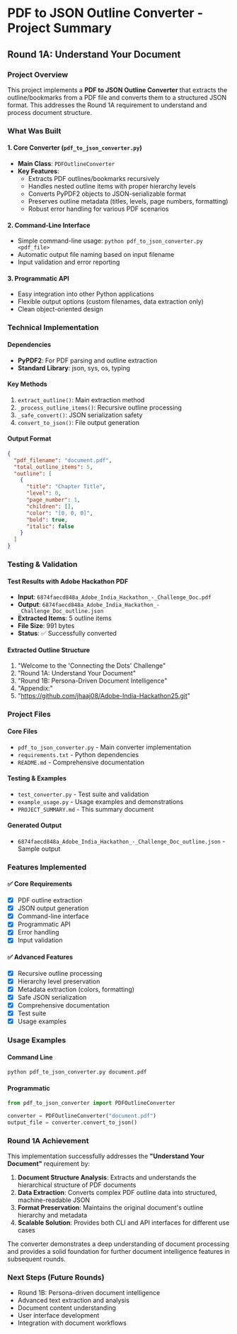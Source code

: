 # PDF to JSON Outline Converter - Project Summary

## Round 1A: Understand Your Document

### Project Overview
This project implements a **PDF to JSON Outline Converter** that extracts the outline/bookmarks from a PDF file and converts them to a structured JSON format. This addresses the Round 1A requirement to understand and process document structure.

### What Was Built

#### 1. Core Converter (`pdf_to_json_converter.py`)
- **Main Class**: `PDFOutlineConverter`
- **Key Features**:
  - Extracts PDF outlines/bookmarks recursively
  - Handles nested outline items with proper hierarchy levels
  - Converts PyPDF2 objects to JSON-serializable format
  - Preserves outline metadata (titles, levels, page numbers, formatting)
  - Robust error handling for various PDF scenarios

#### 2. Command-Line Interface
- Simple command-line usage: `python pdf_to_json_converter.py <pdf_file>`
- Automatic output file naming based on input filename
- Input validation and error reporting

#### 3. Programmatic API
- Easy integration into other Python applications
- Flexible output options (custom filenames, data extraction only)
- Clean object-oriented design

### Technical Implementation

#### Dependencies
- **PyPDF2**: For PDF parsing and outline extraction
- **Standard Library**: json, sys, os, typing

#### Key Methods
1. `extract_outline()`: Main extraction method
2. `_process_outline_items()`: Recursive outline processing
3. `_safe_convert()`: JSON serialization safety
4. `convert_to_json()`: File output generation

#### Output Format
```json
{
  "pdf_filename": "document.pdf",
  "total_outline_items": 5,
  "outline": [
    {
      "title": "Chapter Title",
      "level": 0,
      "page_number": 1,
      "children": [],
      "color": "[0, 0, 0]",
      "bold": true,
      "italic": false
    }
  ]
}
```

### Testing & Validation

#### Test Results with Adobe Hackathon PDF
- **Input**: `6874faecd848a_Adobe_India_Hackathon_-_Challenge_Doc.pdf`
- **Output**: `6874faecd848a_Adobe_India_Hackathon_-_Challenge_Doc_outline.json`
- **Extracted Items**: 5 outline items
- **File Size**: 991 bytes
- **Status**: ✅ Successfully converted

#### Extracted Outline Structure
1. "Welcome to the 'Connecting the Dots' Challenge"
2. "Round 1A: Understand Your Document"
3. "Round 1B: Persona-Driven Document Intelligence"
4. "Appendix:"
5. "https://github.com/jhaaj08/Adobe-India-Hackathon25.git"

### Project Files

#### Core Files
- `pdf_to_json_converter.py` - Main converter implementation
- `requirements.txt` - Python dependencies
- `README.md` - Comprehensive documentation

#### Testing & Examples
- `test_converter.py` - Test suite and validation
- `example_usage.py` - Usage examples and demonstrations
- `PROJECT_SUMMARY.md` - This summary document

#### Generated Output
- `6874faecd848a_Adobe_India_Hackathon_-_Challenge_Doc_outline.json` - Sample output

### Features Implemented

#### ✅ Core Requirements
- [x] PDF outline extraction
- [x] JSON output generation
- [x] Command-line interface
- [x] Programmatic API
- [x] Error handling
- [x] Input validation

#### ✅ Advanced Features
- [x] Recursive outline processing
- [x] Hierarchy level preservation
- [x] Metadata extraction (colors, formatting)
- [x] Safe JSON serialization
- [x] Comprehensive documentation
- [x] Test suite
- [x] Usage examples

### Usage Examples

#### Command Line
```bash
python pdf_to_json_converter.py document.pdf
```

#### Programmatic
```python
from pdf_to_json_converter import PDFOutlineConverter

converter = PDFOutlineConverter("document.pdf")
output_file = converter.convert_to_json()
```

### Round 1A Achievement

This implementation successfully addresses the **"Understand Your Document"** requirement by:

1. **Document Structure Analysis**: Extracts and understands the hierarchical structure of PDF documents
2. **Data Extraction**: Converts complex PDF outline data into structured, machine-readable JSON
3. **Format Preservation**: Maintains the original document's outline hierarchy and metadata
4. **Scalable Solution**: Provides both CLI and API interfaces for different use cases

The converter demonstrates a deep understanding of document processing and provides a solid foundation for further document intelligence features in subsequent rounds.

### Next Steps (Future Rounds)
- Round 1B: Persona-driven document intelligence
- Advanced text extraction and analysis
- Document content understanding
- User interface development
- Integration with document workflows 